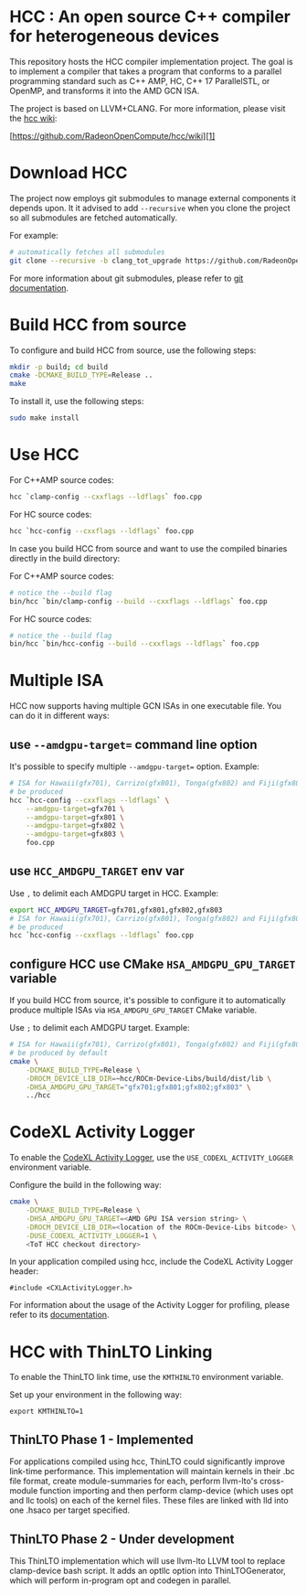 HCC : An open source C++ compiler for heterogeneous devices
===========================================================
This repository hosts the HCC compiler implementation project. The goal is to 
implement a compiler that takes a program that conforms to a parallel programming 
standard such as C++ AMP, HC, C++ 17 ParallelSTL, or OpenMP, and transforms it 
into the AMD GCN ISA.

The project is based on LLVM+CLANG. For more information, please visit the 
[hcc wiki][1]:

[https://github.com/RadeonOpenCompute/hcc/wiki][1]

Download HCC
============
The project now employs git submodules to manage external components it depends 
upon. It it advised to add `--recursive` when you clone the project so all 
submodules are fetched automatically.

For example:
```bash
# automatically fetches all submodules
git clone --recursive -b clang_tot_upgrade https://github.com/RadeonOpenCompute/hcc.git
```

For more information about git submodules, please refer to [git documentation][2].

Build HCC from source
=====================
To configure and build HCC from source, use the following steps:
```bash
mkdir -p build; cd build
cmake -DCMAKE_BUILD_TYPE=Release ..
make
```

To install it, use the following steps:
```bash
sudo make install
```

Use HCC
=======
For C++AMP source codes:
```bash
hcc `clamp-config --cxxflags --ldflags` foo.cpp
```

For HC source codes:
```bash
hcc `hcc-config --cxxflags --ldflags` foo.cpp
```

In case you build HCC from source and want to use the compiled binaries
directly in the build directory:

For C++AMP source codes:
```bash
# notice the --build flag
bin/hcc `bin/clamp-config --build --cxxflags --ldflags` foo.cpp
```

For HC source codes:
```bash
# notice the --build flag
bin/hcc `bin/hcc-config --build --cxxflags --ldflags` foo.cpp
```

Multiple ISA
============

HCC now supports having multiple GCN ISAs in one executable file. You can do it 
in different ways:

use `--amdgpu-target=` command line option
------------------------------------------
It's possible to specify multiple `--amdgpu-target=` option. Example:

```bash
# ISA for Hawaii(gfx701), Carrizo(gfx801), Tonga(gfx802) and Fiji(gfx803) would 
# be produced
hcc `hcc-config --cxxflags --ldflags` \
    --amdgpu-target=gfx701 \
    --amdgpu-target=gfx801 \
    --amdgpu-target=gfx802 \
    --amdgpu-target=gfx803 \
    foo.cpp
```

use `HCC_AMDGPU_TARGET` env var
------------------------------------------
Use `,` to delimit each AMDGPU target in HCC. Example:

```bash
export HCC_AMDGPU_TARGET=gfx701,gfx801,gfx802,gfx803
# ISA for Hawaii(gfx701), Carrizo(gfx801), Tonga(gfx802) and Fiji(gfx803) would 
# be produced
hcc `hcc-config --cxxflags --ldflags` foo.cpp
```

configure HCC use CMake `HSA_AMDGPU_GPU_TARGET` variable
---------------------------------------------------------
If you build HCC from source, it's possible to configure it to automatically
produce multiple ISAs via `HSA_AMDGPU_GPU_TARGET` CMake variable.

Use `;` to delimit each AMDGPU target. Example:

```bash
# ISA for Hawaii(gfx701), Carrizo(gfx801), Tonga(gfx802) and Fiji(gfx803) would 
# be produced by default
cmake \
    -DCMAKE_BUILD_TYPE=Release \
    -DROCM_DEVICE_LIB_DIR=~hcc/ROCm-Device-Libs/build/dist/lib \
    -DHSA_AMDGPU_GPU_TARGET="gfx701;gfx801;gfx802;gfx803" \
    ../hcc
```

CodeXL Activity Logger
======================
To enable the [CodeXL Activity Logger][7], use the `USE_CODEXL_ACTIVITY_LOGGER` 
environment variable.

Configure the build in the following way: 

```bash
cmake \
    -DCMAKE_BUILD_TYPE=Release \
    -DHSA_AMDGPU_GPU_TARGET=<AMD GPU ISA version string> \
    -DROCM_DEVICE_LIB_DIR=<location of the ROCm-Device-Libs bitcode> \
    -DUSE_CODEXL_ACTIVITY_LOGGER=1 \
    <ToT HCC checkout directory>
```

In your application compiled using hcc, include the CodeXL Activity Logger header:
```
#include <CXLActivityLogger.h>
```

For information about the usage of the Activity Logger for profiling, please 
refer to its [documentation][8].

HCC with ThinLTO Linking
========================
To enable the ThinLTO link time, use the `KMTHINLTO` environment variable.

Set up your environment in the following way:
```
export KMTHINLTO=1
```
ThinLTO Phase 1 - Implemented
-----------------------------
For applications compiled using hcc, ThinLTO could significantly improve link-time
performance. This implementation will maintain kernels in their .bc file format,
create module-summaries for each, perform llvm-lto's cross-module function importing
and then perform clamp-device (which uses opt and llc tools) on each of the
kernel files. These files are linked with lld into one .hsaco per target specified.

ThinLTO Phase 2 - Under development
-----------------------------------
This ThinLTO implementation which will use llvm-lto LLVM tool to replace
clamp-device bash script. It adds an optllc option into ThinLTOGenerator,
which will perform in-program opt and codegen in parallel.

[//]: # (References)
[1]: https://github.com/RadeonOpenCompute/hcc/wiki
[2]: https://git-scm.com/book/en/v2/Git-Tools-Submodules
[7]: https://github.com/RadeonOpenCompute/ROCm-Profiler/tree/master/CXLActivityLogger
[8]: https://github.com/RadeonOpenCompute/ROCm-Profiler/blob/master/CXLActivityLogger/doc/AMDTActivityLogger.pdf
